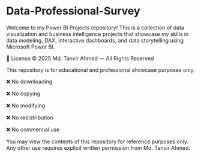 # Data-Professional-Survey
Welcome to my Power BI Projects repository! This is a collection of data visualization and business intelligence projects that showcase my skills in data modeling, DAX, interactive dashboards, and data storytelling using Microsoft Power BI.



📄 License
© 2025 Md. Tanvir Ahmed — All Rights Reserved

This repository is for educational and professional showcase purposes only.

❌ No downloading

❌ No copying

❌ No modifying

❌ No redistribution

❌ No commercial use

You may view the contents of this repository for reference purposes only.
Any other use requires explicit written permission from Md. Tanvir Ahmed.
